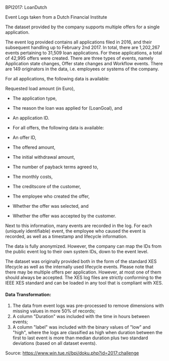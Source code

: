 BPI2017: LoanDutch

Event Logs taken from a Dutch Financial Institute

The dataset provided by the company supports multiple offers for a single application.

The event log provided contains all applications filed in 2016, and their subsequent handling up to February 2nd 2017. In total, there are 1,202,267 events pertaining to 31,509 loan applications. For these applications, a total of 42,995 offers were created. There are three types of events, namely Application state changes, Offer state changes and Workflow events. There are 149 originators in the data, i.e. employees or systems of the company.

For all applications, the following data is available:

Requested load amount (in Euro),
- The application type,
- The reason the loan was applied for (LoanGoal), and
- An application ID.
- For all offers, the following data is available:

- An offer ID,
- The offered amount,
- The initial withdrawal amount,
- The number of payback terms agreed to,
- The monthly costs,
- The creditscore of the customer,
- The employee who created the offer,
- Whether the offer was selected, and
- Whether the offer was accepted by the customer.

Next to this information, many events are recorded in the log. For each (uniquely identifiable) event, the employee who caused the event is recorded, as well as a timestamp and lifecycle information. 

The data is fully anonymized. However, the company can map the IDs from the public event log to their own system IDs, down to the event level.

The dataset was originally provided both in the form of the standard XES lifecycle as well as the internally used lifecycle events.
Please note that there may be multiple offers per application. However, at most one of them should always be accepted.
The XES log files are strictly conforming to the IEEE XES standard and can be loaded in any tool that is compliant with XES.

#### Data Transformation:

1. The data from event logs was pre-processed to remove dimensions with missing values in more 50% of records;
2. A column "Duration" was included with the time in hours between events;
3. A column "label" was included with the binary values of "low" and "high", where the logs are classified as high when duration between the first to last event is more than median duration plus two standard deviations (based on all dataset events).


Source: https://www.win.tue.nl/bpi/doku.php?id=2017:challenge